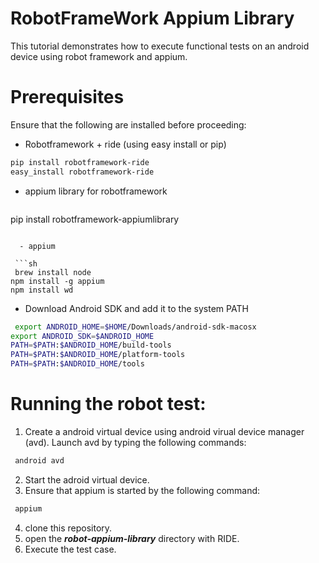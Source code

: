 RobotFrameWork Appium Library
=========

This tutorial demonstrates how to execute functional tests on an android device using robot framework and appium.

Prerequisites
=========

Ensure that the following are installed before proceeding:

  - Robotframework + ride (using easy install or pip)
 
 ```sh
pip install robotframework-ride
easy_install robotframework-ride
```  
  -  appium library for robotframework
     ```sh
   pip install robotframework-appiumlibrary  
``` 

  - appium
  
 ```sh
 brew install node     
npm install -g appium  
npm install wd         
```  

  - Download Android SDK and add it to the system PATH
   
 ```sh
  export ANDROID_HOME=$HOME/Downloads/android-sdk-macosx
export ANDROID_SDK=$ANDROID_HOME
PATH=$PATH:$ANDROID_HOME/build-tools
PATH=$PATH:$ANDROID_HOME/platform-tools
PATH=$PATH:$ANDROID_HOME/tools   
``` 
Running the robot test:
=========
 1. Create a android virtual device using android virual device manager (avd). Launch avd by typing the following commands:
    
   ```sh
    android avd
   ``` 
 2. Start the adroid virtual device.
 3. Ensure that appium is started by the following command:

   ```sh
    appium  
   ``` 
 4. clone this repository.
 5. open the ***robot-appium-library*** directory with RIDE.
 6. Execute the test case.
